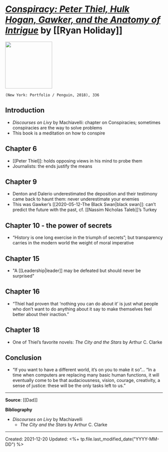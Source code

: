 
# [*Conspiracy: Peter Thiel, Hulk Hogan, Gawker, and the Anatomy of Intrigue*](https://www.penguinrandomhouse.com/books/555492/conspiracy-by-ryan-holiday/9780735217652) by [[Ryan Holiday]]

<img src="https://images3.penguinrandomhouse.com/cover/9780735217652" width=150>

`(New York: Portfolio / Penguin, 2018), 336`

## Introduction
- *Discourses on Livy* by Machiavelli: chapter on Conspiracies; sometimes conspiracies are the way to solve problems
- This book is a meditation on how to conspire

## Chapter 6
- [[Peter Thiel]]: holds opposing views in his mind to probe them
- Journalists: the ends justify the means

## Chapter 9
- Denton and Dalerio underestimated the deposition and their testimony came back to haunt them: never underestimate your enemies
- This was Gawker’s [[2020-05-12-The Black Swan|black swan]]: can’t predict the future with the past, cf. [[Nassim Nicholas Taleb]]’s Turkey

## Chapter 10 - the power of secrets
- “History is one long exercise in the triumph of secrets”; but transparency carries in the modern world the weight of moral imperative

## Chapter 15
- "A [[Leadership|leader]] may be defeated but should never be surprised"

## Chapter 16
- “Thiel had proven that ‘nothing you can do about it’ is just what people who don’t want to do anything about it say to make themselves feel better about their inaction.”


## Chapter 18
- One of Thiel’s favorite novels: *The City and the Stars* by Arthur C. Clarke

## Conclusion
- “If you want to have a different world, it’s on you to make it so”...
“In a time when computers are replacing many basic human functions, it will eventually come to be that audaciousness, vision, courage, creativity, a sense of justice: these will be the only tasks left to us.”


--- 
**Source**: [[Dad]]

**Bibliography**

- *Discourses on Livy* by Machiavelli
	- *The City and the Stars* by Arthur C. Clarke

---
Created: 2021-12-20
Updated: <%+ tp.file.last_modified_date("YYYY-MM-DD") %>

